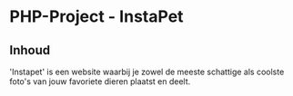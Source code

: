 # PHP-Project - InstaPet
## Inhoud
'Instapet' is een website waarbij je zowel de meeste schattige als coolste foto's van jouw favoriete dieren plaatst en deelt.
